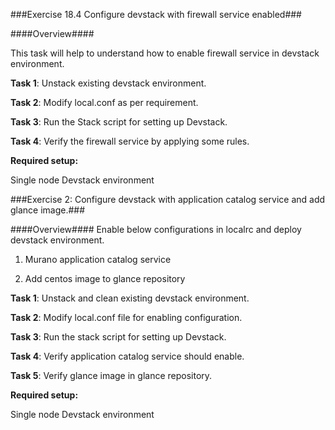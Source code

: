 ###Exercise 18.4 Configure devstack with firewall service enabled###

####Overview####

This task will help to understand how to enable firewall service in devstack environment.


**Task 1**: Unstack existing devstack environment.

**Task 2**: Modify local.conf as per requirement.

**Task 3**: Run the Stack script for setting up Devstack.

**Task 4**: Verify the firewall service by applying some rules.


**Required setup:**

Single node Devstack environment


###Exercise 2: Configure devstack with application catalog service and add glance image.###

####Overview####
Enable below configurations in localrc and deploy devstack environment.

1. Murano application catalog service

2. Add centos image to glance repository

**Task 1**: Unstack and clean existing devstack environment.

**Task 2**: Modify local.conf file for enabling configuration.

**Task 3**: Run the stack script for setting up Devstack.

**Task 4**: Verify application catalog service should enable.

**Task 5**: Verify glance image in glance repository.


**Required setup:**

Single node Devstack environment


